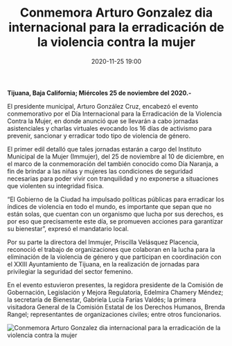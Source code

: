 ﻿---
layout: blog
title:  "Conmemora Arturo Gonzalez dia internacional para la erradicación de la violencia contra la mujer"
date:  2020-11-25 19:00
categories: tijuana
permalink: /:categories/:title:output_ext
image: /img/cnr/conmemora.jpg
autor: 
---


**Tijuana, Baja California; Miércoles 25 de noviembre del 2020.-**


El presidente municipal, Arturo González Cruz, encabezó el evento conmemorativo por el Día Internacional para la Erradicación de la Violencia Contra la Mujer, en donde anunció que se llevarán a cabo jornadas asistenciales y charlas virtuales evocando los 16 días de activismo para prevenir, sancionar y erradicar todo tipo de violencia de género.


El primer edil detalló que tales jornadas estarán a cargo del Instituto Municipal de la Mujer (Immujer), del 25 de noviembre al 10 de diciembre, en el marco de la conmemoración del también conocido como Día Naranja, a fin de brindar a las niñas y mujeres las condiciones de seguridad necesarias para poder vivir con tranquilidad y no exponerse a situaciones que violenten su integridad física.


“El Gobierno de la Ciudad ha impulsado políticas públicas para erradicar los índices de violencia en todo el mundo, es importante que sepan que no están solas, que cuentan con un organismo que lucha por sus derechos, es por eso que precisamente este día, se promueven acciones para garantizar su bienestar”, expresó el mandatario local.


Por su parte la directora del Immujer, Priscilla Velásquez Placencia, reconoció el trabajo de organizaciones que colaboran en la lucha para la eliminación de la violencia de género y que participan en coordinación con el XXIII Ayuntamiento de Tijuana, en la realización de jornadas para privilegiar la seguridad del sector femenino.


En el evento estuvieron presentes, la regidora presidente de la Comisión de Gobernación, Legislación y Mejora Regulatoria, Edelmira Chamery Méndez; la secretaría de Bienestar, Gabriela Lucía Farías Valdés; la primera visitadora General de la Comisión Estatal de los Derechos Humanos, Brenda Rangel; representantes de organizaciones civiles; entre otros funcionarios.

<div id="carouselExampleSlidesOnly" class="carousel slide" data-ride="carousel">
  <div class="carousel-inner">
    <div class="carousel-item active">
       <img class="d-block w-100" src="/img/cnr/conmemora.jpg" loading="lazy"  alt="Conmemora Arturo Gonzalez dia internacional para la erradicación de la violencia contra la mujer">
    </div>           
  </div>
</div>